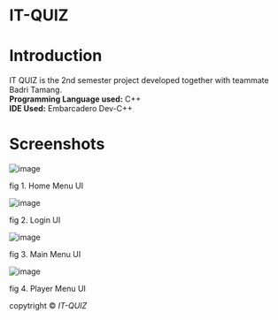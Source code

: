# IT-QUIZ
<h1>Introduction</h1>
IT QUIZ is the 2nd semester project developed together with teammate Badri Tamang.</br>
<strong>Programming Language used:</strong> C++</br>
<strong>IDE Used:</strong> Embarcadero Dev-C++</br>

<h1>Screenshots</h1>

![image](https://user-images.githubusercontent.com/97660344/181008624-518ec4bb-50dc-4a74-8bd6-f54e752bcc9d.png)
<p>fig 1. Home Menu UI</p>

![image](https://user-images.githubusercontent.com/97660344/181008672-fd2f8317-3357-494e-ac64-167c4c37bf78.png)
<p>fig 2. Login UI</p>

![image](https://user-images.githubusercontent.com/97660344/181009138-644312ce-19ea-4054-b335-3ae981d6bb3f.png)
<p>fig 3. Main Menu UI</p>

![image](https://user-images.githubusercontent.com/97660344/181009500-4a951a14-58be-4990-8d18-d2a275799b11.png)
<p>fig 4. Player Menu UI</p>

copytright &copy; <em>IT-QUIZ</em>
